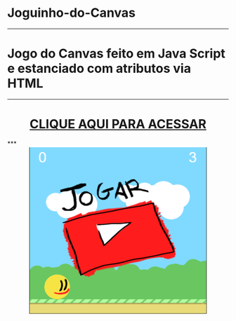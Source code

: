 # Joguinho-do-Canvas

***
# Jogo do Canvas feito em Java Script e estanciado com atributos via HTML 

***

# <div align="center">[CLIQUE AQUI PARA ACESSAR](https://maiarasanto.github.io/Joguinho-do-Canvas/)
</div>
***

<div align="center">
<img height="380em"width="80%"src="https://github.com/MaiaraSanto/Joguinho-do-Canvas/blob/main/Canvas.png">
 </div>
 
 



